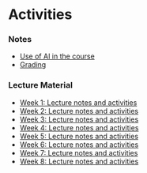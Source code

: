 # Activities

### Notes

- [Use of AI in the course](AI.md)
- [Grading](./grading.md)
<!-- 
- [Zoom Recordings]
- [Questions-Bank] 
-->

<!-- 
### Optional Attendance 
-->

### Lecture Material

- [Week 1: Lecture notes and activities]
- [Week 2: Lecture notes and activities]
- [Week 3: Lecture notes and activities]
- [Week 4: Lecture notes and activities]
- [Week 5: Lecture notes and activities]
- [Week 6: Lecture notes and activities]
- [Week 7: Lecture notes and activities]
- [Week 8: Lecture notes and activities]



<!-- Links -->
[Week 1: Lecture notes and activities]:https://github.com/tx00-web-en/Activities/tree/week1
[Week 2: Lecture notes and activities]:https://github.com/tx00-web-en/Activities/tree/week2
[Week 3: Lecture notes and activities]:https://github.com/tx00-web-en/Activities/tree/week3
[Week 4: Lecture notes and activities]:https://github.com/tx00-web-en/Activities/tree/week4
[Week 5: Lecture notes and activities]:https://github.com/tx00-web-en/Activities/tree/week5
[Week 6: Lecture notes and activities]:https://github.com/tx00-web-en/Activities/tree/week6
[Week 7: Lecture notes and activities]:https://github.com/tx00-web-en/Activities/tree/week7
[Week 8: Lecture notes and activities]:https://github.com/tx00-web-en/Activities/tree/week8
[Questions-Bank]:https://github.com/tx00-web-en/Questions-Bank
[Zoom Recordings]:https://metropoliafi-my.sharepoint.com/:f:/g/personal/samiben_metropolia_fi/EsQF9Bl6a2NMgr1XbBXGnacBfl7TBKKgx_lhsLMgzNCZpg?e=mOZLej

